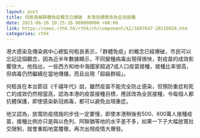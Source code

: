 ```yaml
---
layout: post
title: 何栢良稱群體免疫概念已爆破　本港目標應改為全民接種
date: 2021-08-26 10:25:16.000000000 +08:00
link: https://news.rthk.hk/rthk/ch/component/k2/1607647-20210826.htm
categories: rthk
---
```


港大感染及傳染病中心總監何栢良表示，「群體免疫」的概念已經爆破，市民可以忘記這個觀念，因為近半年數據顯示，不同變種病毒出現得很怏，對疫苗的成效影響很大。他指出，一些西方和地中海國家超過7成人口疫苗接種，接種比率很高，但病毒仍然繼續在當地傳播，而且出現「超級群組」。

何栢良在本台節目《千禧年代》說，雖然疫苗不能完全防止感染，但預防重症和死亡的成效仍然相當高，認為本港的疫苗接種目標，應該改為全民接種，令每個人都抗體保護，即使感染新冠病毒，都可以避免出現重症。

他又認為，放寬防疫措施的步伐一定要慢，即使本港稍後有500、600萬人接種疫苗，接種比例亦只是與以色列、阿聯猶等地的水平差不多，如果一下子大幅放寬社交限制，就會重蹈地當覆徹，再次出現疫情大爆發。
